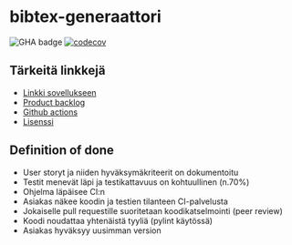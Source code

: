 # bibtex-generaattori

![GHA badge](https://github.com/henriimmonen/bibtex-generaattori/workflows/CI/badge.svg)
[![codecov](https://codecov.io/gh/henriimmonen/bibtex-generaattori/branch/main/graph/badge.svg?token=16U6BE0HDD)](https://codecov.io/gh/henriimmonen/bibtex-generaattori)  

## Tärkeitä linkkejä

- [Linkki sovellukseen](https://ohtu.capscience.fi/) 
- [Product backlog](https://docs.google.com/spreadsheets/d/1iF_o2BonsYtQlAYNAM78CDaxmr6lO7b8xHMP3yNJEwg/edit#gid=1)  
- [Github actions](https://github.com/henriimmonen/bibtex-generaattori/actions)  
- [Lisenssi](https://github.com/henriimmonen/bibtex-generaattori/blob/main/LICENCE.md)

## Definition of done

- User storyt ja niiden hyväksymäkriteerit on dokumentoitu
- Testit menevät läpi ja testikattavuus on kohtuullinen (n.70%)
- Ohjelma läpäisee CI:n
- Asiakas näkee koodin ja testien tilanteen CI-palvelusta
- Jokaiselle pull requestille suoritetaan koodikatselmointi (peer review)
- Koodi noudattaa yhtenäistä tyyliä (pylint käytössä)
- Asiakas hyväksyy uusimman version

